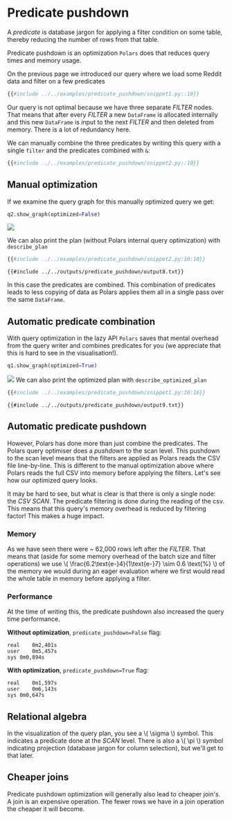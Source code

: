 # Predicate pushdown

A *predicate* is database jargon for applying a filter condition on some table, thereby reducing the number of rows from that table.

Predicate pushdown is an optimization `Polars` does that reduces query times and memory usage. 

On the previous page we introduced our query where we load some Reddit data and filter on a few predicates
```python
{{#include ../../examples/predicate_pushdown/snippet1.py::10}}
```

Our query is not optimal because we have three separate *FILTER* nodes. That means that after every *FILTER* a new `DataFrame` is
allocated internally and this new `DataFrame` is input to the next *FILTER* and then deleted from memory. There is a lot of redundancy here. 

We can manually combine the three predicates by writing this query with a single `filter` and the predicates combined with `&`:

```python
{{#include ../../examples/predicate_pushdown/snippet2.py::10}}
```
## Manual optimization
If we examine the query graph for this manually optimized query we get:

```python
q2.show_graph(optimized=False)
```

![](../../outputs/predicate_pushdown/graph2.png)

We can also print the plan (without Polars internal query optimization) with `describe_plan`

```python
{{#include ../../examples/predicate_pushdown/snippet2.py:10:10}}
```
```text
{{#include ../../outputs/predicate_pushdown/output8.txt}}
```


In this case the predicates are combined. This combination of predicates leads to less copying of data as Polars applies them all in a single pass over the same `DataFrame`.

## Automatic predicate combination

With query optimization in the lazy API `Polars` saves that mental overhead from the query writer and combines predicates for you (we appreciate that this is hard to see in the visualisation!). 

```python
q1.show_graph(optimized=True)
```

![](../../outputs/predicate_pushdown/graph1-optimized.png)
We can also print the optimized plan with `describe_optimized_plan`
```python
{{#include ../../examples/predicate_pushdown/snippet1.py:16:16}}
```
```text
{{#include ../../outputs/predicate_pushdown/output9.txt}}
```

## Automatic predicate pushdown

However, Polars has done more than just combine the predicates. The Polars query optimiser does a *pushdown* to the scan level. This pushdown to the scan level means that the filters are applied as Polars reads the CSV file line-by-line. This is different to the manual optimization above where Polars reads the full CSV into memory before applying the filters. Let's see how our
optimized query looks.


It may be hard to see, but what is clear is that there is only a single node: the *CSV
SCAN*. The predicate filtering is done during the reading of the csv. This means that
this query's memory overhead is reduced by filtering factor! This makes a huge impact.

### Memory

As we have seen there were ~ 62,000 rows left after the *FILTER*. That means that (aside
for some memory overhead of the batch size and filter operations) we use \\(
\\frac{6.2\\text{e-}4}{1\\text{e-}7} \\sim 0.6 \\text{%} \\) of the memory we would
during an eager evaluation where we first would read the whole table in memory before
applying a filter.

### Performance

At the time of writing this, the predicate pushdown also increased the query time
performance.

**Without optimization**, `predicate_pushdown=False` flag:

```text
real	0m2,401s
user	0m5,457s
sys	0m0,894s
```

**With optimization**, `predicate_pushdown=True` flag:

```text
real	0m1,597s
user	0m6,143s
sys	0m0,647s
```

## Relational algebra

In the visualization of the query plan, you see a \\( \\sigma \\) symbol. This indicates
a predicate done at the *SCAN* level. There is also a \\( \\pi \\) symbol indicating
projection (database jargon for column selection), but we'll get to that later.

## Cheaper joins

Predicate pushdown optimization will generally also lead to cheaper join's. A join is
an expensive operation. The fewer rows we have in a join operation the cheaper
it will become.
